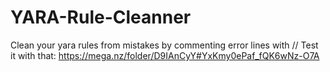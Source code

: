 # YARA-Rule-Cleanner
Clean your yara rules from mistakes by commenting error lines with // 
Test it with that: https://mega.nz/folder/D9IAnCyY#YxKmy0ePaf_fQK6wNz-O7A